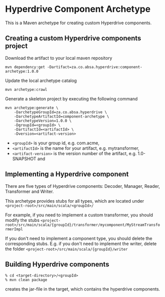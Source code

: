 <!--
  ~
  ~ Copyright 2019 ABSA Group Limited
  ~
  ~  Licensed under the Apache License, Version 2.0 (the "License");
  ~  you may not use this file except in compliance with the License.
  ~  You may obtain a copy of the License at
  ~
  ~      http://www.apache.org/licenses/LICENSE-2.0
  ~
  ~  Unless required by applicable law or agreed to in writing, software
  ~  distributed under the License is distributed on an "AS IS" BASIS,
  ~  WITHOUT WARRANTIES OR CONDITIONS OF ANY KIND, either express or implied.
  ~  See the License for the specific language governing permissions and
  ~  limitations under the License.
  ~
  -->

Hyperdrive Component Archetype
==============================

This is a Maven archetype for creating custom Hyperdrive components.

Creating a custom Hyperdrive components project
-----------------------------------------------

Download the artifact to your local maven repository
```
mvn dependency:get -Dartifact=za.co.absa.hyperdrive:component-archetype:1.0.0 
```

Update the local archetype catalog
```
mvn archetype:crawl
```

Generate a skeleton project by executing the following command
```
mvn archetype:generate \
    -DarchetypeGroupId=za.co.absa.hyperdrive \
    -DarchetypeArtifactId=component-archetype \
    -DarchetypeVersion=1.0.0 \
    -DgroupId=<groupId> \
    -DartifactId=<artifactId> \
    -Dversion=<artifact-version> 
```
- `<groupId>` is your group id, e.g. com.acme,
- `<artifactId>` is the name for your artifact, e.g. mytransformer,
- `<artifact-version>` is the version number of the artifact, e.g. 1.0-SNAPSHOT and

Implementing a Hyperdrive component
-----------------------------------

There are five types of Hyperdrive components: Decoder, Manager, Reader, Transformer and Writer.

This archetype provides stubs for all types, which are located under `<project-root>/src/main/scala/<groupId>/`

For example, if you need to implement a custom transformer, you should modify the stubs `<project-root>/src/main/scala/{groupId}/transformer/mycomponent/MyStreamTransformerImpl`

If you don't need to implement a component type, you should delete the corresponding stubs. E.g. if you don't need to implement the writer, delete the folder `<project-root>/src/main/scala/{groupId}/writer`


Building Hyperdrive components
------------------------------
```
% cd <target-directory>/<groupId>
% mvn clean package
```

creates the jar-file in the target, which contains the hyperdrive components.
